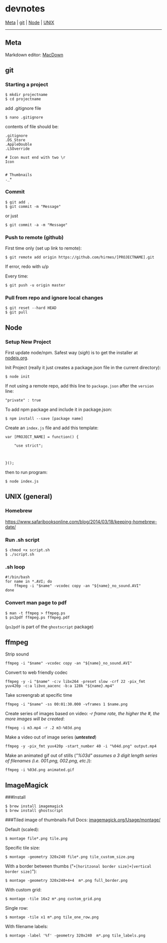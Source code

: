 # devnotes

[Meta](#Meta) | [git](#git) | [Node](#Node) | [UNIX](#UNIX)

***










<a id="Meta"></a>
## Meta

Markdown editor: [MacDown](http://macdown.uranusjr.com/)










<a id="git"></a>
## git 

### Starting a project

	$ mkdir projectname
	$ cd projectname
	
add .gitignore file

	$ nano .gitignore
	
contents of file should be:

	.gitignore
	.DS_Store
	.AppleDouble
	.LSOverride

	# Icon must end with two \r
	Icon


	# Thumbnails
	._*
	
### Commit

	$ git add .
	$ git commit -m "Message"
	
or just

	$ git commit -a -m "Message"
	
### Push to remote (github)

First time only (set up link to remote):

	$ git remote add origin https://github.com/hirmes/[PROJECTNAME].git

If error, redo with u/p

Every time:	

	$ git push -u origin master
	
### Pull from repo and ignore local changes
	$ git reset --hard HEAD
	$ git pull	
	









<a id="Node"></a>
## Node 

### Setup New Project

First update node/npm.  Safest way (*sigh*) is to get the installer at [nodejs.org](https://nodejs.org/en/).

Init Project (really it just creates a package.json file in the current directory):

	$ node init
	
If not using a remote repo, add this line to `package.json` after the `version` line:

	"private" : true
	
To add npm package and include it in package.json:

	$ npm install --save [package name]

Create an `index.js` file and add this template:

	var [PROJECT_NAME] = function() {
	
		"use strict";
	
		
	
	}();


then to run program:

	$ node index.js












<a id="UNIX"></a>
## UNIX (general)

### Homebrew

https://www.safaribooksonline.com/blog/2014/03/18/keeping-homebrew-date/

### Run .sh script
	$ chmod +x script.sh
	$ ./script.sh
	
### .sh loop
	#!/bin/bash
	for name in *.AVI; do
  		ffmpeg -i "$name" -vcodec copy -an "${name}_no_sound.AVI"
	done 

### Convert man page to pdf

	$ man -t ffmpeg > ffmpeg.ps
	$ ps2pdf ffmpeg.ps ffmpeg.pdf
	
(`ps2pdf` is part of the `ghostscript` package)	
	
## ffmpeg
Strip sound

	ffmpeg -i "$name" -vcodec copy -an "${name}_no_sound.AVI"

Convert to web friendly codec

	ffmpeg -y -i "$name" -c:v libx264 -preset slow -crf 22 -pix_fmt yuv420p -c:a libvo_aacenc -b:a 128k "${name}.mp4"
	
Take screengrab at specific time

	ffmpeg -i "$name" -ss 00:01:30.000 -vframes 1 $name.png
	
Create series of images based on video: *-r frame rate, the higher the #, the more images will be created*:

	ffmpeg -i m3.mp4 -r .2 m3-%03d.png

Make a video out of image series (***untested***)

	ffmpeg -y -pix_fmt yuv420p -start_number 40 -i "%04d.png" output.mp4

Make an animated gif out of stills (*"%03d" assumes a 3 digit length series of filenames (i.e. 001.png, 002.png, etc.)*):

	ffmpeg -i %03d.png animated.gif
		
## ImageMagick

###Install

	$ brew install imagemagick
	$ brew install ghostscript
	
###Tiled image of thumbnails
Full Docs: [imagemagick.org/Usage/montage/](http://www.imagemagick.org/Usage/montage/)

Default (scaled):

	$ montage file*.png tile.png
	
Specific tile size:

	$ montage -geometry 320x240 file*.png tile_custom_size.png 

With a border between thumbs ("`+[horitzonal border size]+[vertical border size]`"):

	$ montage -geometry 320x240+4+4  m*.png full_border.png 

With custom grid:

	$ montage -tile 16x2 m*.png custom_grid.png
	
Single row:

	$ montage -tile x1 m*.png tile_one_row.png 
	
With filename labels:

	$ montage -label '%f' -geometry 320x240  m*.png tile_labels.png 


